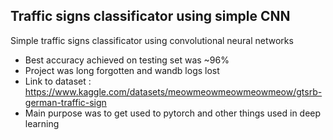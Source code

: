 ## Traffic signs classificator using simple CNN

Simple traffic signs classificator using convolutional neural networks

- Best accuracy achieved on testing set was ~96%
- Project was long forgotten and wandb logs lost
- Link to dataset : https://www.kaggle.com/datasets/meowmeowmeowmeowmeow/gtsrb-german-traffic-sign
- Main purpose was to get used to pytorch and other things used in deep learning
